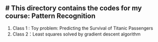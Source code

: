 ﻿﻿# This directory contains the codes for my course: Pattern Recognition---1.  Class 1 : Toy problem: Predicting the Survival of Titanic Passengers 1. Class 2：Least squares solved by gradient descent algorithm